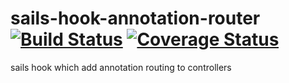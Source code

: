 # sails-hook-annotation-router [![Build Status](https://travis-ci.org/mastilver/sails-hook-annotation-router.svg?branch=master)](https://travis-ci.org/mastilver/sails-hook-annotation-router) [![Coverage Status](https://coveralls.io/repos/mastilver/sails-hook-annotation-router/badge.svg?branch=master)](https://coveralls.io/r/mastilver/sails-hook-annotation-router?branch=master)
sails hook which add annotation routing to controllers
